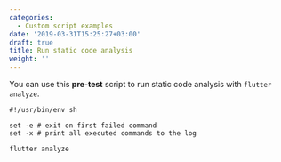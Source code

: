 ```yaml
---
categories:
  - Custom script examples
date: '2019-03-31T15:25:27+03:00'
draft: true
title: Run static code analysis
weight: ''
---
```


You can use this **pre-test** script to run static code analysis with `flutter analyze`.

    #!/usr/bin/env sh

    set -e # exit on first failed command
    set -x # print all executed commands to the log

    flutter analyze
